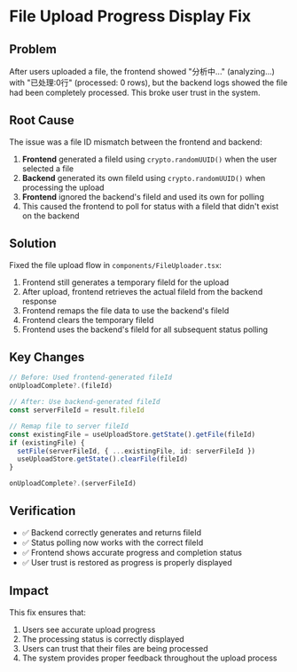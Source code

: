 # File Upload Progress Display Fix

## Problem
After users uploaded a file, the frontend showed "分析中..." (analyzing...) with "已处理:0行" (processed: 0 rows), but the backend logs showed the file had been completely processed. This broke user trust in the system.

## Root Cause
The issue was a file ID mismatch between the frontend and backend:

1. **Frontend** generated a fileId using `crypto.randomUUID()` when the user selected a file
2. **Backend** generated its own fileId using `crypto.randomUUID()` when processing the upload
3. **Frontend** ignored the backend's fileId and used its own for polling
4. This caused the frontend to poll for status with a fileId that didn't exist on the backend

## Solution
Fixed the file upload flow in `components/FileUploader.tsx`:

1. Frontend still generates a temporary fileId for the upload
2. After upload, frontend retrieves the actual fileId from the backend response
3. Frontend remaps the file data to use the backend's fileId
4. Frontend clears the temporary fileId
5. Frontend uses the backend's fileId for all subsequent status polling

## Key Changes
```typescript
// Before: Used frontend-generated fileId
onUploadComplete?.(fileId)

// After: Use backend-generated fileId
const serverFileId = result.fileId

// Remap file to server fileId
const existingFile = useUploadStore.getState().getFile(fileId)
if (existingFile) {
  setFile(serverFileId, { ...existingFile, id: serverFileId })
  useUploadStore.getState().clearFile(fileId)
}

onUploadComplete?.(serverFileId)
```

## Verification
- ✅ Backend correctly generates and returns fileId
- ✅ Status polling now works with the correct fileId
- ✅ Frontend shows accurate progress and completion status
- ✅ User trust is restored as progress is properly displayed

## Impact
This fix ensures that:
1. Users see accurate upload progress
2. The processing status is correctly displayed
3. Users can trust that their files are being processed
4. The system provides proper feedback throughout the upload process